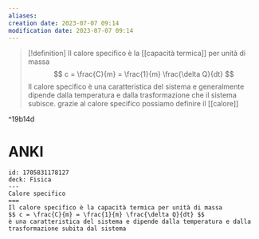 ```yaml
---
aliases: 
creation date: 2023-07-07 09:14
modification date: 2023-07-07 09:14
---
```


>[!definition]
>Il calore specifico è la [[capacità termica]] per unità di massa
>$$ c = \frac{C}{m} = \frac{1}{m} \frac{\delta Q}{dt}  $$
>Il calore specifico è una caratteristica del sistema e generalmente dipende dalla temperatura e dalla trasformazione che il sistema subisce.
>grazie al calore specifico possiamo definire il [[calore]]

^19b14d

# ANKI

```anki
id: 1705831178127
deck: Fisica
---
Calore specifico
===
Il calore specifico è la capacità termica per unità di massa
$$ c = \frac{C}{m} = \frac{1}{m} \frac{\delta Q}{dt} $$
è una caratteristica del sistema e dipende dalla temperatura e dalla trasformazione subita dal sistema
```
